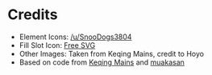 # Credits

- Element Icons: [/u/SnooDogs3804](https://www.reddit.com/r/Genshin_Impact/comments/jk3vho/hi_i_made_some_5000x5000_transparent_element/)
- Fill Slot Icon: [Free SVG](https://freesvg.org/user-icon-picture)
- Other Images: Taken from Keqing Mains, credit to Hoyo
- Based on code from [Keqing Mains](https://github.com/KQM-git/TCL/tree/master) and [muakasan](https://github.com/muakasan/genshin-portraits)
